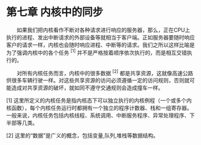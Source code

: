 # 第七章 内核中的同步

&emsp;&emsp;如果我们把内核看作不断对各种请求进行响应的服务器，那么，正在CPU上执行的进程、发出中断请求的外部设备等就相当于客户端。正如服务器要随时响应客户的请求一样，内核也会随时响应进程、中断等的请求。我们之所以这样比喻是为了强调内核中的各个任务 <sup>[1]</sup> 并不是严格按着顺序依次执行的，而是相互交错执行的。

&emsp;&emsp;对所有内核任务而言，内核中的很多数据 <sup>[2]</sup> 都是共享资源，这就像高速公路供很多车辆行驶一样。对这些共享资源的访问必须遵循一定的访问规则，否则就可能造成对共享资源的破坏，就如同不遵守交通规则会造成撞车一样。

[1] 这里所定义的内核任务是指内核态下可以独立执行的内核例程（一个或多个内核函数），每个内核任务运行时都拥有一个独立的程序计数器、栈和一组寄存器。一般来说，内核任务包括内核线程、系统调用、中断服务程序、异常处理程序、下半部等几类。

[2] 这里的“数据”是广义的概念，包括变量,队列,堆栈等数据结构。